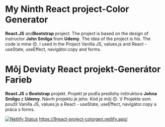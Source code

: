   <h1>My Ninth React project-Color Generator</h1>
 <p><strong>React.JS</strong> and<strong>Bootstrap</strong> project. The project is based on the design of instructor <strong>John Smilga</strong> from <strong>Udemy</strong>.
           The idea of the project is his. The code is mine 😊. I used in the Project Vanilla JS, values.js and React - useState, useEffect, navigátor.copy and forms. 
        </p>
 
 
 
 <h1>Môj Deviaty React projekt-Generátor Farieb</h1>
  <p><strong>React.JS</strong> a <strong>Bootstrap</strong> projekt. Projekt je podľa predlohy inštruktora <strong>Johna Smilgu</strong> z <strong>Udemy</strong>.
          Návrh projektu je jeho. Kód je môj 😊. V Projekte som použil Vanilla
          JS, values.js a React - useState, useEffect, navigátor.copy a práca s
          forms.
        </p>

[![Netlify Status](https://api.netlify.com/api/v1/badges/ddcd1b50-60ef-4457-8d6c-0973685c023a/deploy-status)](https://app.netlify.com/sites/9react-project-colorgen/deploys)
https://9react-project-colorgen.netlify.app/
